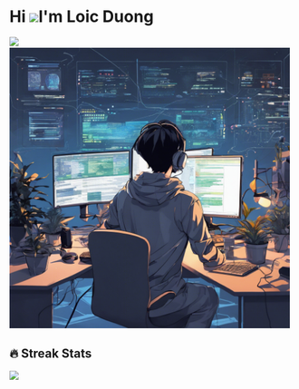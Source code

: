 Hi ![](https://user-images.githubusercontent.com/18350557/176309783-0785949b-9127-417c-8b55-ab5a4333674e.gif)I'm Loic Duong
=========================================================================================================================

<img src="https://readme-typing-svg.demolab.com?font=Fira+Code&pause=1000&width=435&lines=Front-end+Web+Developer&vCenter=true" />

<img src="./img.png" width="495" />

## 🔥 Streak Stats
<img src="https://streak-stats.demolab.com?user=loicduong" />
